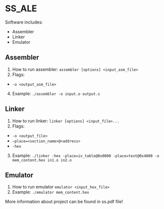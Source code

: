 # SS_ALE
Software includes:
  - Assembler 
  - Linker
  - Emulator

## Assembler
1. How to run assembler: `assembler [options] <input_asm_file>`  
2. Flags: 
  - `-o <output_asm_file>`  
4. Example: `./assembler -o input.o output.s`
## Linker
1. How to run linker: `linker [options] <input_file>...`
2. Flags: 
  - `-o <output_file>`
  - `–place=<section_name>@<address>`
  - `-hex`
3. Example: `./linker -hex -place=iv_table@0x0000 -place=text@0x4000 -o mem_content.hex in1.o in2.o`
## Emulator
1. How to run emulator `emulator <input_hex_file>`
2. Example: `./emulator mem_content.hex`

More information about project can be found in ss.pdf file!
